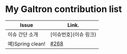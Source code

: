 My Galtron contribution list
============================
| Issue            | Link.                                                  |
| ---------------- | ------------------------------------------------------ |
| 이슈 간단 소개   | [이슈번호](이슈 링크)                                  |
| 예)Spring clean! | [#268](https://github.com/inureyes/Galtron/issues/268) |

